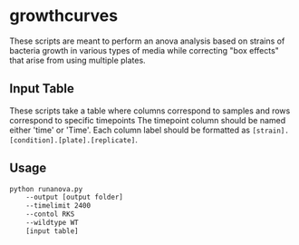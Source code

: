 # growthcurves
These scripts are meant to perform an anova analysis based on strains of bacteria growth in various types of media while correcting "box effects" that arise from using multiple plates.
## Input Table
These scripts take a table where columns correspond to samples and rows correspond to specific timepoints
The timepoint column should be named either 'time' or 'Time'.
Each column label should be formatted as `[strain].[condition].[plate].[replicate]`.

## Usage
```bash
python runanova.py
    --output [output folder]
    --timelimit 2400 
    --contol RKS
    --wildtype WT
    [input table]
```
